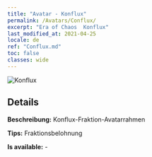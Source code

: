 ```yaml
---
title: "Avatar - Konflux"
permalink: /Avatars/Conflux/
excerpt: "Era of Chaos  Konflux"
last_modified_at: 2021-04-25
locale: de
ref: "Conflux.md"
toc: false
classes: wide
---
```

 ![Konflux](/images/a/avatarFrame_44.png)

## Details

 **Beschreibung:** Konflux-Fraktion-Avatarrahmen 

 **Tips:** Fraktionsbelohnung 

 **Is available:**  - 

